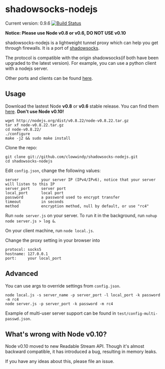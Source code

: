 shadowsocks-nodejs
===========

Current version: 0.9.6 [![Build Status](https://travis-ci.org/clowwindy/shadowsocks-nodejs.png)](https://travis-ci.org/clowwindy/shadowsocks-nodejs)

**Notice: Please use Node v0.8 or v0.6, DO NOT USE v0.10**

shadowsocks-nodejs is a lightweight tunnel proxy which can help you get through
 firewalls. It is a port of [shadowsocks](https://github.com/clowwindy/shadowsocks).

The protocol is compatible with the origin shadowsocks(if both have been upgraded to the
 latest version). For example, you can use a python client with a nodejs server.

Other ports and clients can be found [here](https://github.com/clowwindy/shadowsocks/wiki/Ports-and-Clients).

Usage
-----------

Download the lastest Node **v0.8** or **v0.6** stable release. You can find them [here](http://nodejs.org/dist/).
**Don't use Node v0.10!**

    wget http://nodejs.org/dist/v0.8.22/node-v0.8.22.tar.gz
    tar xf node-v0.8.22.tar.gz
    cd node-v0.8.22/
    ./configure
    make -j2 && sudo make install
    
Clone the repo:

    git clone git://github.com/clowwindy/shadowsocks-nodejs.git
    cd shadowsocks-nodejs

Edit `config.json`, change the following values:

    server          your server IP (IPv4/IPv6), notice that your server will listen to this IP
    server_port     server port
    local_port      local port
    password        a password used to encrypt transfer
    timeout         in seconds
    method          encryption method, null by default, or use "rc4"

Run `node server.js` on your server. To run it in the background, run
`nohup node server.js > log &`.

On your client machine, run `node local.js`.

Change the proxy setting in your browser into

    protocol: socks5
    hostname: 127.0.0.1
    port:     your local_port

Advanced
------------

You can use args to override settings from `config.json`.

    node local.js -s server_name -p server_port -l local_port -k password -m rc4
    node server.js -p server_port -k password -m rc4

Example of multi-user server support can be found in `test/config-multi-passwd.json`.

What's wrong with Node v0.10?
-----------------------------
Node v0.10 moved to new Readable Stream API. Though it's almost backward compatible, it has introduced a bug, resulting in
memory leaks.

If you have any ideas about this, please file an issue.
